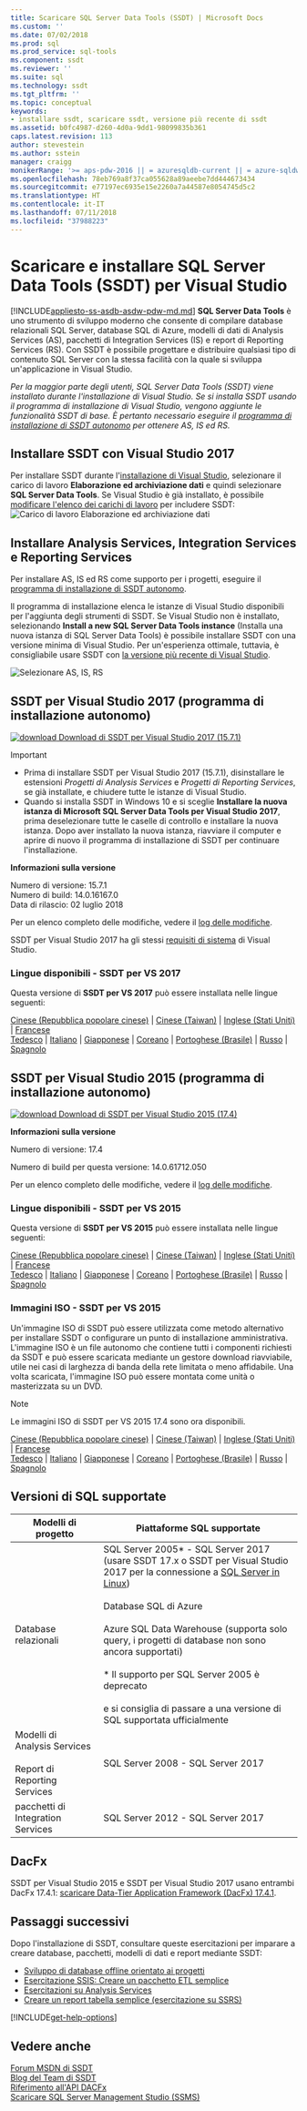 ```yaml
---
title: Scaricare SQL Server Data Tools (SSDT) | Microsoft Docs
ms.custom: ''
ms.date: 07/02/2018
ms.prod: sql
ms.prod_service: sql-tools
ms.component: ssdt
ms.reviewer: ''
ms.suite: sql
ms.technology: ssdt
ms.tgt_pltfrm: ''
ms.topic: conceptual
keywords:
- installare ssdt, scaricare ssdt, versione più recente di ssdt
ms.assetid: b0fc4987-d260-4d0a-9dd1-98099835b361
caps.latest.revision: 113
author: stevestein
ms.author: sstein
manager: craigg
monikerRange: '>= aps-pdw-2016 || = azuresqldb-current || = azure-sqldw-latest || >= sql-server-2016 || = sqlallproducts-allversions'
ms.openlocfilehash: 78eb769a8f37ca055628a89aeebe7dd444673434
ms.sourcegitcommit: e77197ec6935e15e2260a7a44587e8054745d5c2
ms.translationtype: HT
ms.contentlocale: it-IT
ms.lasthandoff: 07/11/2018
ms.locfileid: "37988223"
---
```

# <a name="download-and-install-sql-server-data-tools-ssdt-for-visual-studio"></a>Scaricare e installare SQL Server Data Tools (SSDT) per Visual Studio
[!INCLUDE[appliesto-ss-asdb-asdw-pdw-md.md](../includes/appliesto-ss-asdb-asdw-pdw-md.md)]
**SQL Server Data Tools** è uno strumento di sviluppo moderno che consente di compilare database relazionali SQL Server, database SQL di Azure, modelli di dati di Analysis Services (AS), pacchetti di Integration Services (IS) e report di Reporting Services (RS). Con SSDT è possibile progettare e distribuire qualsiasi tipo di contenuto SQL Server con la stessa facilità con la quale si sviluppa un'applicazione in Visual Studio.

*Per la maggior parte degli utenti, SQL Server Data Tools (SSDT) viene installato durante l'installazione di Visual Studio. Se si installa SSDT usando il programma di installazione di Visual Studio, vengono aggiunte le funzionalità SSDT di base. È pertanto necessario eseguire il [programma di installazione di SSDT autonomo](#ssdt-for-vs-2017-standalone-installer) per ottenere AS, IS ed RS.*

## <a name="install-ssdt-with-visual-studio-2017"></a>Installare SSDT con Visual Studio 2017

Per installare SSDT durante l'[installazione di Visual Studio](https://docs.microsoft.com/visualstudio/install/install-visual-studio), selezionare il carico di lavoro **Elaborazione ed archiviazione dati** e quindi selezionare **SQL Server Data Tools**. Se Visual Studio è già installato, è possibile [modificare l'elenco dei carichi di lavoro](https://docs.microsoft.com/visualstudio/install/modify-visual-studio) per includere SSDT: ![Carico di lavoro Elaborazione ed archiviazione dati](../ssdt/media/download-sql-server-data-tools-ssdt/data-workload.png)



## <a name="install-analysis-services-integration-services-and-reporting-services-tools"></a>Installare Analysis Services, Integration Services e Reporting Services
Per installare AS, IS ed RS come supporto per i progetti, eseguire il [programma di installazione di SSDT autonomo](#ssdt-for-vs-2017-standalone-installer). 

Il programma di installazione elenca le istanze di Visual Studio disponibili per l'aggiunta degli strumenti di SSDT. Se Visual Studio non è installato, selezionando **Install a new SQL Server Data Tools instance** (Installa una nuova istanza di SQL Server Data Tools) è possibile installare SSDT con una versione minima di Visual Studio. Per un'esperienza ottimale, tuttavia, è consigliabile usare SSDT con [la versione più recente di Visual Studio](https://www.visualstudio.com/downloads). 

![Selezionare AS, IS, RS](../ssdt/media/download-sql-server-data-tools-ssdt/select-services.png)



## <a name="ssdt-for-vs-2017-standalone-installer"></a>SSDT per Visual Studio 2017 (programma di installazione autonomo)

[![download](../ssdt/media/download.png) Download di SSDT per Visual Studio 2017 (15.7.1) ](https://go.microsoft.com/fwlink/?linkid=875613) 

> [!IMPORTANT]
> - Prima di installare SSDT per Visual Studio 2017 (15.7.1), disinstallare le estensioni *Progetti di Analysis Services* e *Progetti di Reporting Services*, se già installate, e chiudere tutte le istanze di Visual Studio.
> - Quando si installa SSDT in Windows 10 e si sceglie **Installare la nuova istanza di Microsoft SQL Server Data Tools per Visual Studio 2017**, prima deselezionare tutte le caselle di controllo e installare la nuova istanza. Dopo aver installato la nuova istanza, riavviare il computer e aprire di nuovo il programma di installazione di SSDT per continuare l'installazione.  



**Informazioni sulla versione**  
  
Numero di versione: 15.7.1  
Numero di build: 14.0.16167.0  
Data di rilascio: 02 luglio 2018  

Per un elenco completo delle modifiche, vedere il [log delle modifiche](changelog-for-sql-server-data-tools-ssdt.md).

SSDT per Visual Studio 2017 ha gli stessi [requisiti di sistema](https://docs.microsoft.com/visualstudio/productinfo/vs2017-system-requirements-vs) di Visual Studio.  

### <a name="available-languages---ssdt-for-vs-2017"></a>Lingue disponibili - SSDT per VS 2017

Questa versione di **SSDT per VS 2017** può essere installata nelle lingue seguenti:  

[Cinese (Repubblica popolare cinese)]( https://go.microsoft.com/fwlink/?linkid=875613&clcid=0x804) | 
[Cinese (Taiwan)]( https://go.microsoft.com/fwlink/?linkid=875613&clcid=0x404) | 
[Inglese (Stati Uniti)]( https://go.microsoft.com/fwlink/?linkid=875613&clcid=0x409) | 
[Francese]( https://go.microsoft.com/fwlink/?linkid=875613&clcid=0x40c)  
[Tedesco]( https://go.microsoft.com/fwlink/?linkid=875613&clcid=0x407) | 
[Italiano]( https://go.microsoft.com/fwlink/?linkid=875613&clcid=0x410) | 
[Giapponese]( https://go.microsoft.com/fwlink/?linkid=875613&clcid=0x411) | 
[Coreano]( https://go.microsoft.com/fwlink/?linkid=875613&clcid=0x412) | 
[Portoghese (Brasile)]( https://go.microsoft.com/fwlink/?linkid=875613&clcid=0x416) | 
[Russo]( https://go.microsoft.com/fwlink/?linkid=875613&clcid=0x419) | 
[Spagnolo]( https://go.microsoft.com/fwlink/?linkid=875613&clcid=0x40a)  



## <a name="ssdt-for-vs-2015-standalone-installer"></a>SSDT per Visual Studio 2015 (programma di installazione autonomo)

[![download](../ssdt/media/download.png) Download di SSDT per Visual Studio 2015 (17.4)](https://go.microsoft.com/fwlink/?linkid=863440)

**Informazioni sulla versione**  
  
Numero di versione: 17.4

Numero di build per questa versione: 14.0.61712.050
  
Per un elenco completo delle modifiche, vedere il [log delle modifiche](changelog-for-sql-server-data-tools-ssdt.md).

### <a name="available-languages---ssdt-for-vs-2015"></a>Lingue disponibili - SSDT per VS 2015
  
Questa versione di **SSDT per VS 2015** può essere installata nelle lingue seguenti:  

[Cinese (Repubblica popolare cinese)]( https://go.microsoft.com/fwlink/?linkid=863440&clcid=0x804) | 
[Cinese (Taiwan)]( https://go.microsoft.com/fwlink/?linkid=863440&clcid=0x404) | 
[Inglese (Stati Uniti)]( https://go.microsoft.com/fwlink/?linkid=863440&clcid=0x409) | 
[Francese]( https://go.microsoft.com/fwlink/?linkid=863440&clcid=0x40c)  
[Tedesco]( https://go.microsoft.com/fwlink/?linkid=863440&clcid=0x407) | 
[Italiano]( https://go.microsoft.com/fwlink/?linkid=863440&clcid=0x410) | 
[Giapponese]( https://go.microsoft.com/fwlink/?linkid=863440&clcid=0x411) | 
[Coreano]( https://go.microsoft.com/fwlink/?linkid=863440&clcid=0x412) | 
[Portoghese (Brasile)]( https://go.microsoft.com/fwlink/?linkid=863440&clcid=0x416) | 
[Russo]( https://go.microsoft.com/fwlink/?linkid=863440&clcid=0x419) | 
[Spagnolo]( https://go.microsoft.com/fwlink/?linkid=863440&clcid=0x40a)  

### <a name="iso-images---ssdt-for-vs-2015"></a>Immagini ISO - SSDT per VS 2015

Un'immagine ISO di SSDT può essere utilizzata come metodo alternativo per installare SSDT o configurare un punto di installazione amministrativa. L'immagine ISO è un file autonomo che contiene tutti i componenti richiesti da SSDT e può essere scaricata mediante un gestore download riavviabile, utile nei casi di larghezza di banda della rete limitata o meno affidabile. Una volta scaricata, l'immagine ISO può essere montata come unità o masterizzata su un DVD.

> [!NOTE]
> Le immagini ISO di SSDT per VS 2015 17.4 sono ora disponibili.

[Cinese (Repubblica popolare cinese)]( https://go.microsoft.com/fwlink/?linkid=863443&clcid=0x804) |
[Cinese (Taiwan)]( https://go.microsoft.com/fwlink/?linkid=863443&clcid=0x404) |
[Inglese (Stati Uniti)]( https://go.microsoft.com/fwlink/?linkid=863443&clcid=0x409) |
[Francese]( https://go.microsoft.com/fwlink/?linkid=863443&clcid=0x40c)  
[Tedesco]( https://go.microsoft.com/fwlink/?linkid=863443&clcid=0x407) |
[Italiano]( https://go.microsoft.com/fwlink/?linkid=863443&clcid=0x410) |
[Giapponese]( https://go.microsoft.com/fwlink/?linkid=863443&clcid=0x411) |
[Coreano]( https://go.microsoft.com/fwlink/?linkid=863443&clcid=0x412) |
[Portoghese (Brasile)]( https://go.microsoft.com/fwlink/?linkid=863443&clcid=0x416) |
[Russo]( https://go.microsoft.com/fwlink/?linkid=863443&clcid=0x419) |
[Spagnolo]( https://go.microsoft.com/fwlink/?linkid=863443&clcid=0x40a)



## <a name="supported-sql-versions"></a>Versioni di SQL supportate
  
|Modelli di progetto|Piattaforme SQL supportate|  
|-------------------|--------------------|  
Database relazionali|  SQL Server 2005* - SQL Server 2017<br> (usare SSDT 17.x o SSDT per Visual Studio 2017 per la connessione a [SQL Server in Linux](../linux/sql-server-linux-overview.md))<br /><br />Database SQL di Azure<br /><br />Azure SQL Data Warehouse (supporta solo query, i progetti di database non sono ancora supportati)<br /><br />  * Il supporto per SQL Server 2005 è deprecato<br /><br /> e si consiglia di passare a una versione di SQL supportata ufficialmente|
  |Modelli di Analysis Services<br /><br />Report di Reporting Services | SQL Server 2008 - SQL Server 2017|
  |pacchetti di Integration Services| SQL Server 2012 - SQL Server 2017    |
  
## <a name="dacfx"></a>DacFx
SSDT per Visual Studio 2015 e SSDT per Visual Studio 2017 usano entrambi DacFx 17.4.1: [scaricare Data-Tier Application Framework (DacFx) 17.4.1](https://www.microsoft.com/download/details.aspx?id=56508).


## <a name="next-steps"></a>Passaggi successivi  
Dopo l'installazione di SSDT, consultare queste esercitazioni per imparare a creare database, pacchetti, modelli di dati e report mediante SSDT:  

- [Sviluppo di database offline orientato ai progetti](project-oriented-offline-database-development.md)  
- [Esercitazione SSIS: Creare un pacchetto ETL semplice](../integration-services/ssis-how-to-create-an-etl-package.md)  
- [Esercitazioni su Analysis Services](../analysis-services/analysis-services-tutorials-ssas.md)  
- [Creare un report tabella semplice (esercitazione su SSRS)](../reporting-services/create-a-basic-table-report-ssrs-tutorial.md)  

[!INCLUDE[get-help-options](../includes/paragraph-content/get-help-options.md)]


## <a name="see-also"></a>Vedere anche  
[Forum MSDN di SSDT](https://social.msdn.microsoft.com/Forums/sqlserver/home?forum=ssdt)  
[Blog del Team di SSDT](http://blogs.msdn.com/b/ssdt/)  
[Riferimento all'API DACFx](https://msdn.microsoft.com/library/dn645454.aspx)  
[Scaricare SQL Server Management Studio (SSMS)](../ssms/download-sql-server-management-studio-ssms.md)  